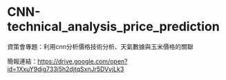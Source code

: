 # CNN-technical_analysis_price_prediction

資策會專題：利用cnn分析價格技術分析、天氣數據與玉米價格的關聯

簡報連結：https://drive.google.com/open?id=1XxuY9dig733i5h2djtqSxnJr5DVvjLk3
